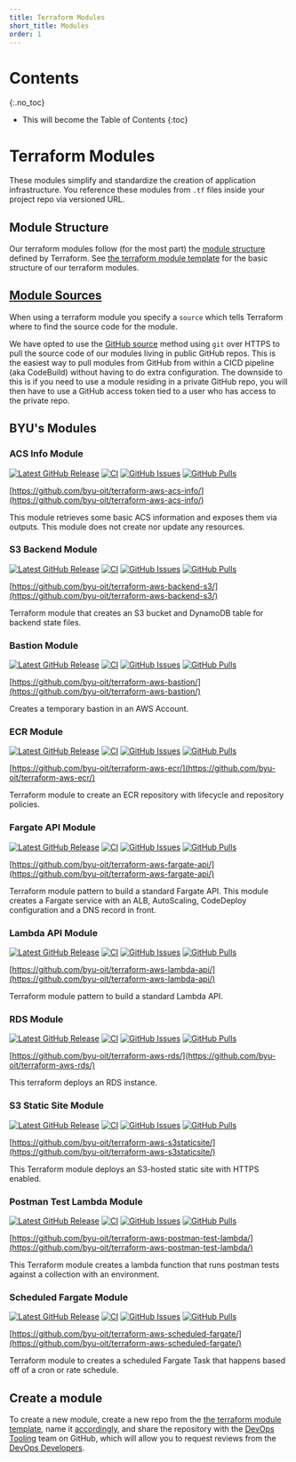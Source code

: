 ```yaml
---
title: Terraform Modules
short_title: Modules
order: 1
---
```


# Contents
{:.no_toc}

* This will become the Table of Contents
{:toc}

# Terraform Modules

These modules simplify and standardize the creation of application infrastructure. You reference these modules from 
`.tf` files inside your project repo via versioned URL.

## Module Structure

Our terraform modules follow (for the most part) the 
[module structure](https://www.terraform.io/docs/modules/index.html) defined by Terraform. See 
[the terraform module template](https://github.com/byu-oit/terraform-module-template) for the basic structure of our 
terraform modules.

## [Module Sources](https://www.terraform.io/docs/modules/sources.html)

When using a terraform module you specify a `source` which tells Terraform where to find the source code for the module.

We have opted to use the [GitHub source](https://www.terraform.io/docs/modules/sources.html#github) method using `git` 
over HTTPS to pull the source code of our modules living in public GitHub repos. This is the easiest way to pull modules
from GitHub from within a CICD pipeline (aka CodeBuild) without having to do extra configuration. The downside to this 
is if you need to use a module residing in a private GitHub repo, you will then have to use a GitHub access token tied
to a user who has access to the private repo. 

## BYU's Modules

### ACS Info Module

[![Latest GitHub Release](https://img.shields.io/github/v/release/byu-oit/terraform-aws-acs-info?sort=semver)](https://github.com/byu-oit/terraform-aws-acs-info/releases/)
[![CI](https://github.com/byu-oit/terraform-aws-acs-info/workflows/CI/badge.svg)](https://github.com/byu-oit/terraform-aws-acs-info/actions?query=workflow%3ACI)
[![GitHub Issues](https://img.shields.io/github/issues/byu-oit/terraform-aws-acs-info.svg)](https://github.com/byu-oit/terraform-aws-acs-info/issues/)
[![GitHub Pulls](https://img.shields.io/github/issues-pr/byu-oit/terraform-aws-acs-info.svg)](https://github.com/byu-oit/terraform-aws-acs-info/pulls/)

[https://github.com/byu-oit/terraform-aws-acs-info/](https://github.com/byu-oit/terraform-aws-acs-info/)

This module retrieves some basic ACS information and exposes them via outputs. This module does not create nor update 
any resources.

### S3 Backend Module

[![Latest GitHub Release](https://img.shields.io/github/v/release/byu-oit/terraform-aws-backend-s3?sort=semver)](https://github.com/byu-oit/terraform-aws-backend-s3/releases/)
[![CI](https://github.com/byu-oit/terraform-aws-backend-s3/workflows/CI/badge.svg)](https://github.com/byu-oit/terraform-aws-backend-s3/actions?query=workflow%3ACI)
[![GitHub Issues](https://img.shields.io/github/issues/byu-oit/terraform-aws-backend-s3.svg)](https://github.com/byu-oit/terraform-aws-backend-s3/issues/)
[![GitHub Pulls](https://img.shields.io/github/issues-pr/byu-oit/terraform-aws-backend-s3.svg)](https://github.com/byu-oit/terraform-aws-backend-s3/pulls/)

[https://github.com/byu-oit/terraform-aws-backend-s3/](https://github.com/byu-oit/terraform-aws-backend-s3/)

Terraform module that creates an S3 bucket and DynamoDB table for backend state files.

### Bastion Module

[![Latest GitHub Release](https://img.shields.io/github/v/release/byu-oit/terraform-aws-bastion?sort=semver)](https://github.com/byu-oit/terraform-aws-bastion/releases/)
[![CI](https://github.com/byu-oit/terraform-aws-bastion/workflows/CI/badge.svg)](https://github.com/byu-oit/terraform-aws-bastion/actions?query=workflow%3ACI)
[![GitHub Issues](https://img.shields.io/github/issues/byu-oit/terraform-aws-bastion.svg)](https://github.com/byu-oit/terraform-aws-bastion/issues/)
[![GitHub Pulls](https://img.shields.io/github/issues-pr/byu-oit/terraform-aws-bastion.svg)](https://github.com/byu-oit/terraform-aws-bastion/pulls/)

[https://github.com/byu-oit/terraform-aws-bastion/](https://github.com/byu-oit/terraform-aws-bastion/)

Creates a temporary bastion in an AWS Account.

### ECR Module

[![Latest GitHub Release](https://img.shields.io/github/v/release/byu-oit/terraform-aws-ecr?sort=semver)](https://github.com/byu-oit/terraform-aws-ecr/releases/)
[![CI](https://github.com/byu-oit/terraform-aws-ecr/workflows/CI/badge.svg)](https://github.com/byu-oit/terraform-aws-ecr/actions?query=workflow%3ACI)
[![GitHub Issues](https://img.shields.io/github/issues/byu-oit/terraform-aws-ecr.svg)](https://github.com/byu-oit/terraform-aws-ecr/issues/)
[![GitHub Pulls](https://img.shields.io/github/issues-pr/byu-oit/terraform-aws-ecr.svg)](https://github.com/byu-oit/terraform-aws-ecr/pulls/)

[https://github.com/byu-oit/terraform-aws-ecr/](https://github.com/byu-oit/terraform-aws-ecr/)

Terraform module to create an ECR repository with lifecycle and repository policies.

### Fargate API Module

[![Latest GitHub Release](https://img.shields.io/github/v/release/byu-oit/terraform-aws-fargate-api?sort=semver)](https://github.com/byu-oit/terraform-aws-fargate-api/releases/)
[![CI](https://github.com/byu-oit/terraform-aws-fargate-api/workflows/CI/badge.svg)](https://github.com/byu-oit/terraform-aws-fargate-api/actions?query=workflow%3ACI)
[![GitHub Issues](https://img.shields.io/github/issues/byu-oit/terraform-aws-fargate-api.svg)](https://github.com/byu-oit/terraform-aws-fargate-api/issues/)
[![GitHub Pulls](https://img.shields.io/github/issues-pr/byu-oit/terraform-aws-fargate-api.svg)](https://github.com/byu-oit/terraform-aws-fargate-api/pulls/)

[https://github.com/byu-oit/terraform-aws-fargate-api/](https://github.com/byu-oit/terraform-aws-fargate-api/)

Terraform module pattern to build a standard Fargate API. This module creates a Fargate service with an ALB, 
AutoScaling, CodeDeploy configuration and a DNS record in front.

### Lambda API Module

[![Latest GitHub Release](https://img.shields.io/github/v/release/byu-oit/terraform-aws-lambda-api?sort=semver)](https://github.com/byu-oit/terraform-aws-lambda-api/releases/)
[![CI](https://github.com/byu-oit/terraform-aws-lambda-api/workflows/CI/badge.svg)](https://github.com/byu-oit/terraform-aws-lambda-api/actions?query=workflow%3ACI)
[![GitHub Issues](https://img.shields.io/github/issues/byu-oit/terraform-aws-lambda-api.svg)](https://github.com/byu-oit/terraform-aws-lambda-api/issues/)
[![GitHub Pulls](https://img.shields.io/github/issues-pr/byu-oit/terraform-aws-lambda-api.svg)](https://github.com/byu-oit/terraform-aws-lambda-api/pulls/)

[https://github.com/byu-oit/terraform-aws-lambda-api/](https://github.com/byu-oit/terraform-aws-lambda-api/)

Terraform module pattern to build a standard Lambda API.

### RDS Module

[![Latest GitHub Release](https://img.shields.io/github/v/release/byu-oit/terraform-aws-rds?sort=semver)](https://github.com/byu-oit/terraform-aws-rds/releases/)
[![CI](https://github.com/byu-oit/terraform-aws-rds/workflows/CI/badge.svg)](https://github.com/byu-oit/terraform-aws-rds/actions?query=workflow%3ACI)
[![GitHub Issues](https://img.shields.io/github/issues/byu-oit/terraform-aws-rds.svg)](https://github.com/byu-oit/terraform-aws-rds/issues/)
[![GitHub Pulls](https://img.shields.io/github/issues-pr/byu-oit/terraform-aws-rds.svg)](https://github.com/byu-oit/terraform-aws-rds/pulls/)

[https://github.com/byu-oit/terraform-aws-rds/](https://github.com/byu-oit/terraform-aws-rds/)

This terraform deploys an RDS instance.

### S3 Static Site Module

[![Latest GitHub Release](https://img.shields.io/github/v/release/byu-oit/terraform-aws-s3staticsite?sort=semver)](https://github.com/byu-oit/terraform-aws-s3staticsite/releases/)
[![CI](https://github.com/byu-oit/terraform-aws-s3staticsite/workflows/CI/badge.svg)](https://github.com/byu-oit/terraform-aws-s3staticsite/actions?query=workflow%3ACI)
[![GitHub Issues](https://img.shields.io/github/issues/byu-oit/terraform-aws-s3staticsite.svg)](https://github.com/byu-oit/terraform-aws-s3staticsite/issues/)
[![GitHub Pulls](https://img.shields.io/github/issues-pr/byu-oit/terraform-aws-s3staticsite.svg)](https://github.com/byu-oit/terraform-aws-s3staticsite/pulls/)

[https://github.com/byu-oit/terraform-aws-s3staticsite/](https://github.com/byu-oit/terraform-aws-s3staticsite/)

This Terraform module deploys an S3-hosted static site with HTTPS enabled.

### Postman Test Lambda Module

[![Latest GitHub Release](https://img.shields.io/github/v/release/byu-oit/terraform-aws-postman-test-lambda?sort=semver)](https://github.com/byu-oit/terraform-aws-postman-test-lambda/releases/)
[![CI](https://github.com/byu-oit/terraform-aws-postman-test-lambda/workflows/CI/badge.svg)](https://github.com/byu-oit/terraform-aws-postman-test-lambda/actions?query=workflow%3ACI)
[![GitHub Issues](https://img.shields.io/github/issues/byu-oit/terraform-aws-postman-test-lambda.svg)](https://github.com/byu-oit/terraform-aws-postman-test-lambda/issues/)
[![GitHub Pulls](https://img.shields.io/github/issues-pr/byu-oit/terraform-aws-postman-test-lambda.svg)](https://github.com/byu-oit/terraform-aws-postman-test-lambda/pulls/)

[https://github.com/byu-oit/terraform-aws-postman-test-lambda/](https://github.com/byu-oit/terraform-aws-postman-test-lambda/)

This Terraform module creates a lambda function that runs postman tests against a collection with an environment.

### Scheduled Fargate Module

[![Latest GitHub Release](https://img.shields.io/github/v/release/byu-oit/terraform-aws-scheduled-fargate?sort=semver)](https://github.com/byu-oit/terraform-aws-scheduled-fargate/releases/)
[![CI](https://github.com/byu-oit/terraform-aws-scheduled-fargate/workflows/CI/badge.svg)](https://github.com/byu-oit/terraform-aws-scheduled-fargate/actions?query=workflow%3ACI)
[![GitHub Issues](https://img.shields.io/github/issues/byu-oit/terraform-aws-scheduled-fargate.svg)](https://github.com/byu-oit/terraform-aws-scheduled-fargate/issues/)
[![GitHub Pulls](https://img.shields.io/github/issues-pr/byu-oit/terraform-aws-scheduled-fargate.svg)](https://github.com/byu-oit/terraform-aws-scheduled-fargate/pulls/)

[https://github.com/byu-oit/terraform-aws-scheduled-fargate/](https://github.com/byu-oit/terraform-aws-scheduled-fargate/)

Terraform module to creates a scheduled Fargate Task that happens based off of a cron or rate schedule.

## Create a module

To create a new module, create a new repo from the 
[the terraform module template](https://github.com/byu-oit/terraform-module-template), name it 
[accordingly](#github-conventions), and share the repository with the 
[DevOps Tooling](https://github.com/orgs/byu-oit/teams/devops-tooling) team on GitHub, which will allow 
you to request reviews from the [DevOps Developers](https://github.com/orgs/byu-oit/teams/devops-tooling).
